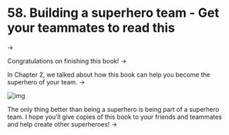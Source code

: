 # 58. Building a superhero team - Get your teammates to read this
->

Congratulations on finishing this book!
->

In Chapter 2, we talked about how this book can help you become the superhero of your team.
->

![img](../imgs/C58_01.png)


The only thing better than being a superhero is being part of a superhero team. I hope you’ll give copies of this book to your friends and teammates and help create other superheroes!
->

